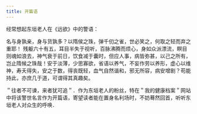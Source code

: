 ```yaml
---
title: 开篇语
---
```

经常想起东垣老人在《远欲》中的警语：

名与身孰亲，身与货孰多？以隋侯之珠，弹千仞之雀，世必笑之，何取之轻而弃之重耶！
残躯六十有五，耳目半失于视听，百脉沸腾而烦心，身如众派漂流，瞑目则魂如浪去，神气衰于前日，饮食减于囊时，但应人事，病皆弥甚，以己之所有，岂止隋候之珠哉！安于淡薄，少思寡欲，省语以养气，不妄作劳以养形，虚心以维神，寿夭得失，安之于数，得丧既轻，血气自然谐和，邪无所容，病安增剧？苟能持此，亦庶几于道，可谓得其真趣矣。

＂往者不可谏，来者犹可追＂．作为东垣老人的粉丝，特在＂我的健康档案＂网站中将该警世名言作为开篇语，寄望读者能在置身名利场时，不妨蓦然回首，听听东垣老人对众生的呼唤．
